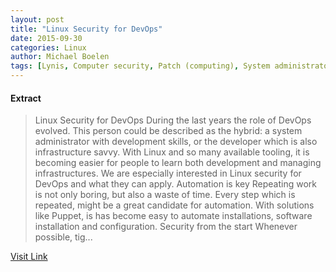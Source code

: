 ```yaml
---
layout: post
title: "Linux Security for DevOps"
date: 2015-09-30
categories: Linux
author: Michael Boelen
tags: [Lynis, Computer security, Patch (computing), System administrator, Configuration management database, Audit, Linux, Automation, Software, World Wide Web, Information Age, Areas of computer science, Computing, Intellectual works, Computer engineering, Information technology management, Technology, Digital media, Digital technology, Information technology]
---
```





#### Extract
>Linux Security for DevOps
During the last years the role of DevOps evolved. This person could be described as the hybrid: a system administrator with development skills, or the developer which is also infrastructure savvy. With Linux and so many available tooling, it is becoming easier for people to learn both development and managing infrastructures.
We are especially interested in Linux security for DevOps and what they can apply.
Automation is key
Repeating work is not only boring, but also a waste of time. Every step which is repeated, might be a great candidate for automation. With solutions like Puppet, is has become easy to automate installations, software installation and configuration.
Security from the start
Whenever possible, tig...



[Visit Link](http://linux-audit.com/linux-security-for-devops/)


